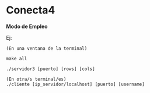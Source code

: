# Conecta4

**Modo de Empleo**

Ej:

```shell
(En una ventana de la terminal)

make all

./servidor3 [puerto] [rows] [cols]

(En otra/s terminal/es)
./cliente [ip_servidor/localhost] [puerto] [username]
```

